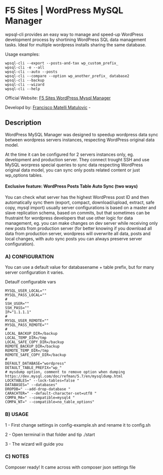 # F5 Sites | WordPress MySQL Manager
wpsql-cli provides an easy way to manage and speed-up WordPress development process by shortining WordPress SQL data management tasks. Ideal for multiple wordpress installs sharing the same database.

Usage examples:
```
wpsql-cli --export --posts-and-tax wp_custom_prefix_
wpsql-cli -e --all
wpsql-cli --auto --posts
wpsql-cli --compare --option wp_another_prefix_ database2
wpsql-cli --backup
wpsql-cli --wizard
wpsql-cli --help
```
Official Website: [F5 Sites WordPress Mysql Manager](https:www.f5sites.com/wordpress-mysql-manager) 

Developd by: [Francisco Matelli Matulovic](https://www.franciscomat.com)  - 

## Description

WordPress MySQL Manager was designed to speedup wordpress data sync between wordpress servers instances, respecting WordPress original data model.

At the time it can be configured for 2 servers instances only, eg. development and production server. They connect trought SSH and use MySQL worpress special queries to sync data respecting WordPress original data model, you can sync only posts related content or just wp_options tables.

#### Exclusive feature: WordPress Posts Table Auto Sync (two ways)

You can check what server has the highest WordPress post ID and then automatically sync them (export, compact, download/upload, extract, safe copy, mysql import) usually server configurations is based on a master and slave replication schema, based on commits, but that sometimes can be frustraint for wordpress developers that use other logic for data management, eg. you can make changes on dev server while receiving only new posts from production server (for better knowing if you download all data from production server, wordpress will overwrite all data, posts and local changes, with auto sync posts you can always preserve server configuration).

### A) CONFIGURATION
You can use a default value for databasename + table prefix, but for many server configuration it varies.

Detaulf configurable vars
```
MYSQL_USER_LOCAL=""
MYSQL_PASS_LOCAL=""
#
SSH_USER=""
SSH_PASS=""
IP="1.1.1.1"
#
MYSQL_USER_REMOTE=""
MYSQL_PASS_REMOTE=""
#
LOCAL_BACKUP_DIR=/backup
LOCAL_TEMP_DIR=/tmp
LOCAL_SAFE_COPY_DIR=/backup
REMOTE_BACKUP_DIR=/backup
REMOTE_TEMP_DIR=/tmp
REMOTE_SAFE_COPY_DIR=/backup
#
DEFAULT_DATABASE="wordpress"
DETAULT_TABLE_PREFIX="wp_"
# mysdump option, comment to remove option when dumping https://dev.mysql.com/doc/refman/5.7/en/mysqldump.html
LOCKTABLES=" --lock-tables=false "
DATABASES=" --databases"
DROPDB=" --add-drop-database "
CARACHTER=" --default-character-set=utf8 "
COMPA_M4=" --compatible=mysql4 "
COMPA_NT=" --compatible=no_table_options"
```

### B) USAGE

1 - First change settings in config-example.sh and rename it to config.sh

2 - Open terminal in that folder and tip ./start

3 - The wizard will guide you

### C) NOTES

Composer ready! It came across with composer json settings file
